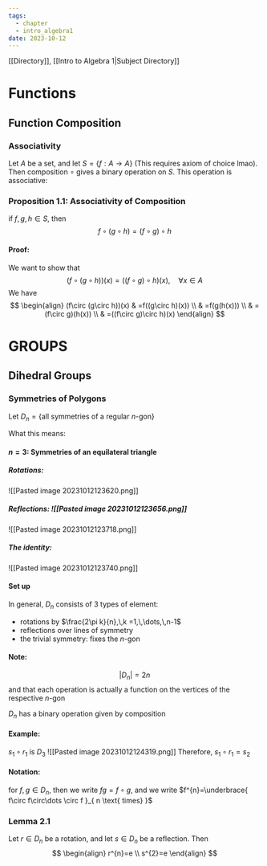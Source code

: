 ```yaml
---
tags:
  - chapter
  - intro_algebra1
date: 2023-10-12
---
```

[[Directory]], [[Intro to Algebra 1|Subject Directory]]
# Functions
## Function Composition
### Associativity
Let $A$ be a set, and let ${} S=\{ f:A\to{}{} A \} {}$ (This requires axiom of choice lmao).
Then composition $\circ$ gives a binary operation on $S$.
This operation is associative:
### Proposition 1.1: Associativity of Composition
if $f,\,g,\,h \in S$, then 
$$
f\circ (g\circ h)=(f\circ g)\circ h
$$
#### Proof:
We want to show that 
$$
(f\circ (g\circ h))(x)=((f\circ g)\circ h)(x), \quad \forall x \in  A
$$
We have
$$
\begin{align}
(f\circ (g\circ h))(x) & =f((g\circ h)(x)) \\
 & =f(g(h(x))) \\
 & =(f\circ g)(h(x)) \\
 & =((f\circ g)\circ h)(x)
\end{align}
$$
# GROUPS
## Dihedral Groups
### Symmetries of Polygons
Let $D_{n}=\{ \text{all symmetries of a regular }n\text{-gon} \}$

What this means:
#### $n=3$: Symmetries of an equilateral triangle
##### Rotations:
![[Pasted image 20231012123620.png]]
##### Reflections: ![[Pasted image 20231012123656.png]]
![[Pasted image 20231012123718.png]]
##### The identity:
![[Pasted image 20231012123740.png]]
#### Set up
In general, $D_{n}$ consists of 3 types of element:
- rotations by $\frac{2\pi k}{n},\,k =1,\,\dots,\,n-1$
- reflections over lines of symmetry
- the trivial symmetry: fixes the $n$-gon
#### Note:
$$
|D_{n}|=2n
$$
and that each operation is actually a function on the vertices of the respective $n$-gon

$D_{n}$ has a binary operation given by composition
#### Example:
$s_{1}\circ r_{1}$ is $D_{3}$
![[Pasted image 20231012124319.png]]
Therefore, $s_{1}\circ r_{1}=s_{2}$

#### Notation: 
for $f,\,g \in D_{n}$, then we write $fg=f\circ g$, and we write $f^{n}=\underbrace{ f\circ f\circ\dots \circ f }_{ n \text{ times} }$
### Lemma 2.1
Let $r \in D_{n}$ be a rotation, and let $s \in D_{n}$ be a reflection. Then
$$
\begin{align}
r^{n}=e \\
s^{2}=e
\end{align}
$$
